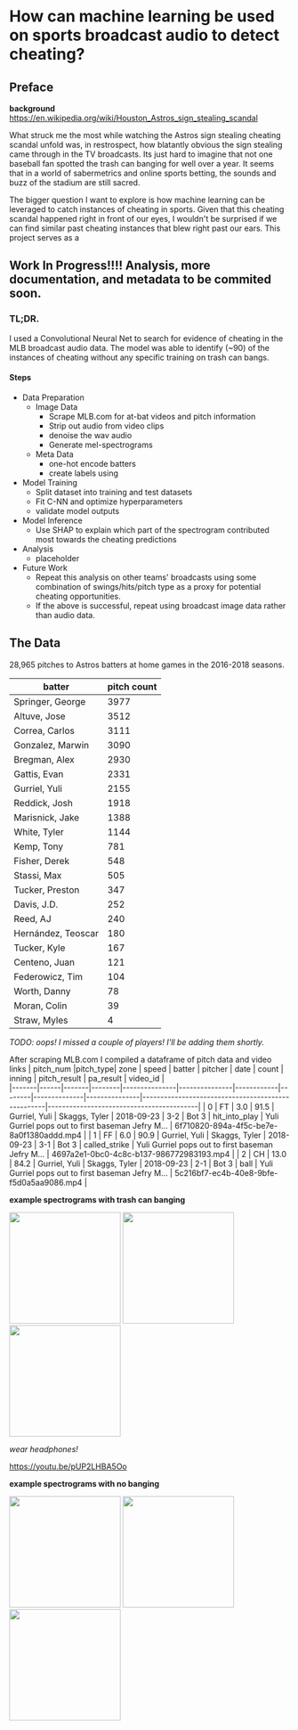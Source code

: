 #  How can machine learning be used on sports broadcast audio to detect cheating?


## Preface
**background** https://en.wikipedia.org/wiki/Houston_Astros_sign_stealing_scandal

What struck me the most while watching the Astros sign stealing cheating scandal unfold was, in restrospect, how blatantly obvious the sign stealing came through in the TV broadcasts. Its just hard to imagine that not one baseball fan spotted the trash can banging for well over a year. It seems that in a world of sabermetrics and online sports betting, the sounds and buzz of the stadium are still sacred.

The bigger question I want to explore is how machine learning can be leveraged to catch instances of cheating in sports. Given that this cheating scandal happened right in front of our eyes, I wouldn't be surprised if we can find similar past cheating instances that blew right past our ears. This project serves as a 

 ## Work In Progress!!!! Analysis, more documentation, and metadata to be commited soon.

### TL;DR.

I used a Convolutional Neural Net to search for evidence of cheating in the MLB broadcast audio data. The model was able to identify (~90) of the instances of cheating without any specific training on trash can bangs.

#### Steps
- Data Preparation
   - Image Data
      - Scrape MLB.com for at-bat videos and pitch information
      - Strip out audio from video clips
      - denoise the wav audio
      - Generate mel-spectrograms
   - Meta Data
      - one-hot encode batters
      - create labels using 
- Model Training
  - Split dataset into training and test datasets
  - Fit C-NN and optimize hyperparameters
  - validate model outputs
- Model Inference
  - Use SHAP to explain which part of the spectrogram contributed most towards the cheating predictions
- Analysis
  - placeholder
- Future Work
  - Repeat this analysis on other teams' broadcasts using some combination of swings/hits/pitch type as a proxy for potential cheating opportunities.
  - If the above is successful, repeat using broadcast image data rather than audio data.


## The Data

28,965 pitches to Astros batters at home games in the 2016-2018 seasons.


|batter | pitch count|
|---------|------------|
|Springer, George   |   3977|
|Altuve, Jose        |  3512|
|Correa, Carlos      |  3111|
|Gonzalez, Marwin    |  3090|
|Bregman, Alex       |  2930|
|Gattis, Evan        |  2331|
|Gurriel, Yuli       |  2155|
|Reddick, Josh       |  1918|
|Marisnick, Jake     |  1388|
|White, Tyler        |  1144|
|Kemp, Tony          |   781|
|Fisher, Derek       |   548|
|Stassi, Max         |   505|
|Tucker, Preston     | 347|
|Davis, J.D.         |   252|
|Reed, AJ            |   240|
|Hernández, Teoscar   |  180|
|Tucker, Kyle         |  167|
|Centeno, Juan        |  121|
|Federowicz, Tim      | 104|
|Worth, Danny         |   78|
|Moran, Colin         |   39|
|Straw, Myles         |    4|

*TODO: oops! I missed a couple of players! I'll be adding them shortly.*

After scraping MLB.com I compiled a dataframe of pitch data and video links
| pitch_num |pitch_type| zone | speed | batter | pitcher       | date       | count      | inning | pitch_result | pa_result     | video_id                                          |                   
|-------|------|-------|--------|---------------|---------------|------------|--------|--------------|---------------|---------------------------------------------------|------------------------------------------|
| 0     | FT   | 3.0   | 91.5   | Gurriel, Yuli | Skaggs, Tyler | 2018-09-23 | 3-2    | Bot 3        | hit_into_play | Yuli Gurriel pops out to first baseman Jefry M... | 6f710820-894a-4f5c-be7e-8a0f1380addd.mp4 |
| 1     | FF   | 6.0   | 90.9   | Gurriel, Yuli | Skaggs, Tyler | 2018-09-23 | 3-1    | Bot 3        | called_strike | Yuli Gurriel pops out to first baseman Jefry M... | 4697a2e1-0bc0-4c8c-b137-986772983193.mp4 |
| 2     | CH   | 13.0  | 84.2   | Gurriel, Yuli | Skaggs, Tyler | 2018-09-23 | 2-1    | Bot 3        | ball          | Yuli Gurriel pops out to first baseman Jefry M... | 5c216bf7-ec4b-40e8-9bfe-f5d0a5aa9086.mp4 |

**example spectrograms with trash can banging**

<p float="left">
  <img src="docs/images/bang_example1.png" width="200" />
  <img src="docs/images/bang_example2.png" width="200" />
  <img src="docs/images/bang_example3.png" width="200" />
</p>

*wear headphones!*

https://youtu.be/pUP2LHBA5Oo


**example spectrograms with no banging**

<p float="left">
  <img src="docs/images/not_bang_example1.png" width="200" />
  <img src="docs/images/not_bang_example2.png" width="200" />
  <img src="docs/images/not_bang_example3.png" width="200" />
</p>
